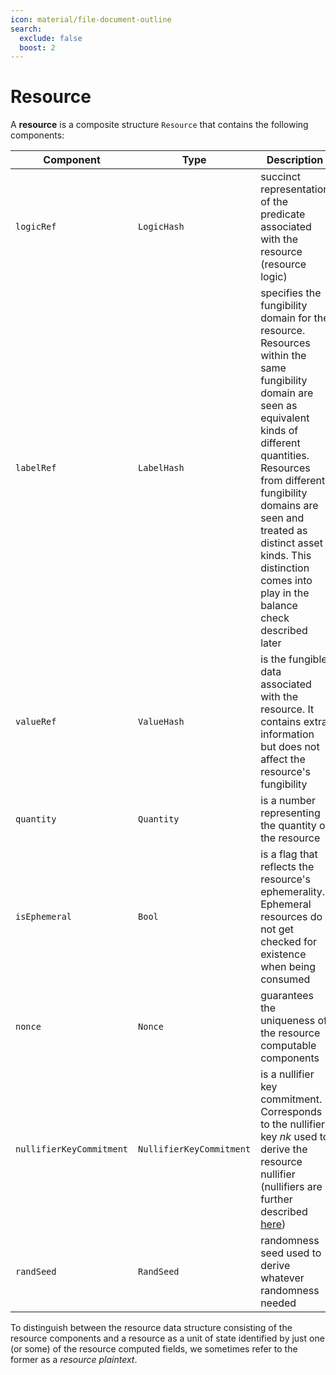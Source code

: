 ```yaml
---
icon: material/file-document-outline
search:
  exclude: false
  boost: 2
---
```


# Resource

A **resource** is a composite structure `Resource` that contains the following components:

|Component|Type|Description|
|-|-|-|
|`logicRef`|`LogicHash`|succinct representation of the predicate associated with the resource (resource logic)|
|`labelRef`|`LabelHash`|specifies the fungibility domain for the resource. Resources within the same fungibility domain are seen as equivalent kinds of different quantities. Resources from different fungibility domains are seen and treated as distinct asset kinds. This distinction comes into play in the balance check described later|
|`valueRef`|`ValueHash`|is the fungible data associated with the resource. It contains extra information but does not affect the resource's fungibility|
|`quantity`|`Quantity`|is a number representing the quantity of the resource|
|`isEphemeral`|`Bool`|is a flag that reflects the resource's ephemerality. Ephemeral resources do not get checked for existence when being consumed|
|`nonce`|`Nonce`|guarantees the uniqueness of the resource computable components|
|`nullifierKeyCommitment`|`NullifierKeyCommitment`|is a nullifier key commitment. Corresponds to the nullifier key $nk$ used to derive the resource nullifier (nullifiers are further described [here](./computable_components/nullifier.md))|
|`randSeed`|`RandSeed`|randomness seed used to derive whatever randomness needed|

To distinguish between the resource data structure consisting of the resource components and a resource as a unit of state identified by just one (or some) of the resource computed fields, we sometimes refer to the former as a *resource plaintext*.